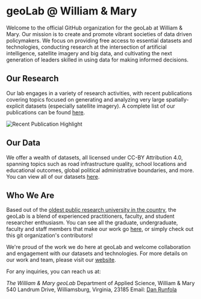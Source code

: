 # geoLab @ William & Mary

Welcome to the official GitHub organization for the geoLab at William & Mary. Our mission is to create and promote vibrant societies of data driven policymakers. We focus on providing free access to essential datasets and technologies, conducting research at the intersection of artificial intelligence, satellite imagery and big data, and cultivating the next generation of leaders skilled in using data for making informed decisions.

## Our Research

Our lab engages in a variety of research activities, with recent publications covering topics focused on generating and analyzing very large spatially-explicit datasets (especially satellite imagery). A complete list of our publications can be found [here](https://sites.google.com/view/wmgeolab/our-research).

![Recent Publication Highlight](https://github.com/wmgeolab/.github/main/researchHighlight.jpg)

## Our Data

We offer a wealth of datasets, all licensed under CC-BY Attribution 4.0, spanning topics such as road infrastructure quality, school locations and educational outcomes, global political administrative boundaries, and more.  You can view all of our datasets [here](https://sites.google.com/view/wmgeolab/our-data).

## Who We Are

Based out of the [oldest public research university in the country](https://www.wm.edu), the geoLab is a blend of experienced practitioners, faculty, and student researcher enthusiasm. You can see all the graduate, undergraduate, faculty and staff members that make our work go [here](https://sites.google.com/view/wmgeolab/who-we-are), or simply check out this git organization's contributors!

We're proud of the work we do here at geoLab and welcome collaboration and engagement with our datasets and technologies. For more details on our work and team, please visit our [website](https://sites.google.com/view/wmgeolab/).

For any inquiries, you can reach us at:

_The William & Mary geoLab_
Department of Applied Science, William & Mary
540 Landrum Drive, Williamsburg, Virginia, 23185
Email: [Dan Runfola](mailto:danr@wm.edu)
